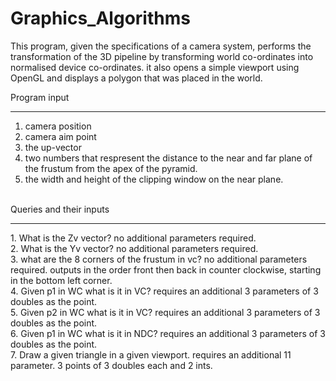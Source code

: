 # Graphics_Algorithms

This program, given the specifications of a camera system, performs the transformation of the 3D pipeline by transforming world co-ordinates into normalised device co-ordinates. it also opens a simple viewport using OpenGL and displays a polygon that was placed in the world. <br />

Program input <HR>
  
  1. camera position
  2. camera aim point
  3. the up-vector
  4. two numbers that respresent the distance to the near and far plane of the frustum from the apex of the pyramid.
  5. the width and height of the clipping window on the near plane.
  <br />
  Queries and their inputs <HR>
  1. What is the Zv vector? no additional parameters required. <br />
  2. What is the Yv vector? no additional parameters required.<br />
  3. what are the 8 corners of the frustum in vc? no additional parameters required. outputs in the order front then back in counter clockwise, starting in the     bottom left corner.<br />
  4. Given p1 in WC what is it in VC? requires an additional 3 parameters of 3 doubles as the point.<br />
  5. Given p2 in WC what is it in VC? requires an additional 3 parameters of 3 doubles as the point.<br />
  6. Given p1 in WC what is it in NDC? requires an additional 3 parameters of 3 doubles as the point.<br />
  7. Draw a given triangle in a given viewport. requires an additional 11 parameter. 3 points of 3 doubles each and 2 ints.<br />
